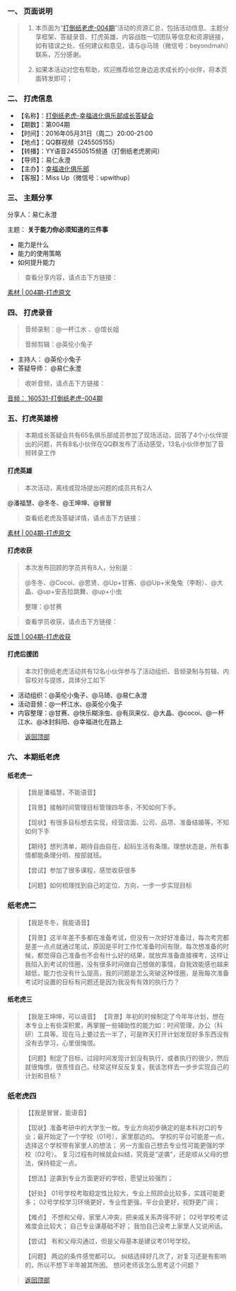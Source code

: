 

### 一、 页面说明
> 1. 本页面为“[打倒纸老虎-004期](http://book.upwith.me/u/zhilaohu/Zhilaohu/004_zlh/004_collection.html)”活动的资源汇总，包括活动信息、主题分享框架、答疑录音、打虎英雄、内容战胜一切团队等信息和资源链接，如有错误之处、任何建议和意见，请与@马琦（微信号：beyondmahi）联系，万分感谢。
> 
> 2. 如果本活动对您有帮助，欢迎推荐给您身边追求成长的小伙伴，将本页面转发即可；


### 二、 打虎信息

- 【名称】：[打倒纸老虎-幸福进化俱乐部成长答疑会](http://book.upwith.me/u/zhilaohu/Zhilaohu/)
- 【期数】：第004期
- 【时间】：2016年05月31日（周二）20:00-21:00
- 【地点】：QQ群视频（245505155）
- 【转播】：YY语音24550515频道（打倒纸老虎房间）
- 【导师】：易仁永澄
- 【主办】：[幸福进化俱乐部](http://upwith.me)
- 【客服】：Miss Up（微信号：upwithup）


### 三、 主题分享

分享人：易仁永澄

主题： **关于能力你必须知道的三件事**

- 能力是什么
- 能力的使用策略
- 如何提升能力

> 查看分享内容，请点击下方链接：

[素材 | 004期-打虎原文](http://book.upwith.me/u/zhilaohu/Zhilaohu/004_zlh/004_material.html)

### 四、 打虎录音
> 音频录制：@一杯江水 、@馆长姐
> 
> 音频剪辑：@英伦小兔子

- 主持人：   @英伦小兔子
- 答疑导师： @易仁永澄

> 收听音频，请点击下方链接：

[音频： 160531-打倒纸老虎-004期](http://www.ximalaya.com/12605301/sound/17254984)

### 五、打虎英雄榜

> 本期成长答疑会共有65名俱乐部成员参加了现场活动，回答了4个小伙伴提出的问题，共有8名小伙伴在QQ群发布了活动感受，13名小伙伴参加了音频转录工作

#### 打虎英雄

> 本次活动，离线或现场提出问题的成员共有2人

@潘福慧、@冬冬、@王坤坤、@冒冒

> 查看纸老虎及答疑详情，请点击下方链接：
> 
[素材 | 004期-打虎原文](http://book.upwith.me/u/zhilaohu/Zhilaohu/004_zlh/004_material.html)

#### 打虎收获
> 本次发布回顾的学员共有8人，分别是：
> 
> @冬冬、@Cocoi、@思贤、@Up+甘赛、@@Up+米兔兔（李盼）、@大晶、@up+安吉拉跳舞、@up+小虫
> 
> 整理：@甘赛

> 查看学员收获，请点击下方链接：

 [反馈 | 004期-打虎收获](http://book.upwith.me/u/zhilaohu/Zhilaohu/004_zlh/004_gain.html)


#### 打虎后援团

> 本次打倒纸老虎活动共有12名小伙伴参与了活动组织、音频录制与剪辑、内容校对与提炼，具体分工如下

- 活动组织：@英伦小兔子、@马琦、@易仁永澄
- 活动音频：@一杯江水、@英伦小兔子
- 内容整理：@甘赛、@快乐糊涂虫、@有凤来仪、@大晶、@cocoi、@一杯江水、@冰封斜阳、@幸福进化在路上


> [返回顶部](http://book.upwith.me/u/zhilaohu/Zhilaohu/004_zlh/004_collection.html)


### 六、 本期纸老虎

#### 纸老虎一

> 【我是潘福慧，不能语音】
> 
> 【背景】接触时间管理目标管理四年多，不知如何下手。
> 
> 【现状】有很多目标想去实现，经营店面、公司、品项、准备结婚等，不知如何下手
> 
> 【期待】想列清单，期待自由自在，起码生活有条理。理想状态是，所有事情都能条理分明、按部就班。
> 
> 【尝试】参加了很多课程，感觉收获很多
> 
> 【问题】如何梳理找到自己的定位、方向，一步一步实现目标


### 纸老虎二

> 【我是冬冬，我能语音】
> 
> 【背景】这半年差不多都在准备考试，但没有一次好好准备过，每次考完都是差一点点就通过笔试，原因是平时工作忙准备时间有限，每次想准备的时候，都觉得自己准备也不会有什么好的结果，就放弃准备直接裸考，这样让我陷入到考试的怪圈，没有很多时间做自己想做的事情，自我效能感也越来越低，能力也没有什么提高，我的问题是怎么突破这种怪圈，是我每次准备考试时设置的目标有问题还是因为我没有有效的执行力？


#### 纸老虎三
> 【我是王坤坤，可以语音】
> 【背景】年初的时候制定了今年年计划，想在本专业上有些深积累，再掌握一些辅助性的能力如：时间管理，办公（科研）工具等。现在马上要过去一半了，可是昨天打开计划发现好多东西没有没有去学习，心里很悔恨。
> 
> 【问题】制定了目标，过段时间发现计划没有执行，或者执行的很少，然后就很悔恨，很责怪自己。经常这样反反复复。我该怎样去一步步实现自己的计划和目标？ 



### 纸老虎四

> 【【我是冒冒，能语音】 
> 
> 【现状】准备考研中的大学生一枚。专业方向初步确定的是本科对口的专业；最开始定了一个学校（01号），家里那边的。
学校的平台可能差一点，选择这个学校带有家里人的想法；
另一方面自己想去专业性可能更强的学校（02号）。
复习过程有时候就会纠结，究竟是“逆袭”，还是顺从父母的想法，保持稳定一点。
> 
> 【想法】逆袭到专业方面更好的学校，愿望比较强烈；
> 
> 【好处】
01号学校考取稳定性比较大，专业上照顾会比较多，实践可能更多；
02号学校学习环境更好，专业性更强，平台会更好，视野更广阔；
>
> 【难点】
不想和父母，家里人冲突，把亲戚关系弄得不好；
02号学校考试难度会比较大；
自己专业课基础不好；
我怕自己没考上家里人又说闲话。
>
> 【尝试】
有和父母沟通过，但是父母基本是建议考01号学校。
>
> 【问题】
两边的条件感觉都可以。
纠结选择好几次了，对复习还是有影响的，所以不想下半年被其所困。
想问老师该怎么思考这个问题？



> [返回顶部](http://book.upwith.me/u/zhilaohu/Zhilaohu/004_zlh/004_collection.html)

